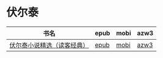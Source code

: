 # 伏尔泰

| 书名 | epub | mobi | azw3 |
| --- | --- | --- | --- |
| [伏尔泰小说精选（读客经典）](http://ct.dalanmei.com/f/31084289-571838458-1079f8) | [epub](http://ct.dalanmei.com/f/31084289-571838458-1079f8) | [mobi](http://ct.dalanmei.com/f/31084289-571549952-972260) | [azw3](http://ct.dalanmei.com/f/31084289-572065998-ee3186) |
